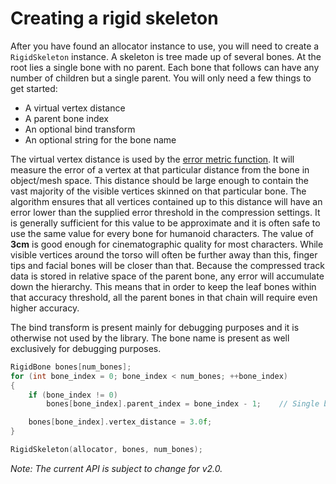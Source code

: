 # Creating a rigid skeleton

After you have found an allocator instance to use, you will need to create a `RigidSkeleton` instance. A skeleton is tree made up of several bones. At the root lies a single bone with no parent. Each bone that follows can have any number of children but a single parent. You will only need a few things to get started:

*  A virtual vertex distance
*  A parent bone index
*  An optional bind transform
*  An optional string for the bone name

The virtual vertex distance is used by the [error metric function](error_metrics.md). It will measure the error of a vertex at that particular distance from the bone in object/mesh space. This distance should be large enough to contain the vast majority of the visible vertices skinned on that particular bone. The algorithm ensures that all vertices contained up to this distance will have an error lower than the supplied error threshold in the compression settings. It is generally sufficient for this value to be approximate and it is often safe to use the same value for every bone for humanoid characters. The value of **3cm** is good enough for cinematographic quality for most characters. While visible vertices around the torso will often be further away than this, finger tips and facial bones will be closer than that. Because the compressed track data is stored in relative space of the parent bone, any error will accumulate down the hierarchy. This means that in order to keep the leaf bones within that accuracy threshold, all the parent bones in that chain will require even higher accuracy.

The bind transform is present mainly for debugging purposes and it is otherwise not used by the library. The bone name is present as well exclusively for debugging purposes.

```c++
RigidBone bones[num_bones];
for (int bone_index = 0; bone_index < num_bones; ++bone_index)
{
    if (bone_index != 0)
        bones[bone_index].parent_index = bone_index - 1;	// Single bone chain

    bones[bone_index].vertex_distance = 3.0f;
}

RigidSkeleton(allocator, bones, num_bones);
```

*Note: The current API is subject to change for v2.0.*
